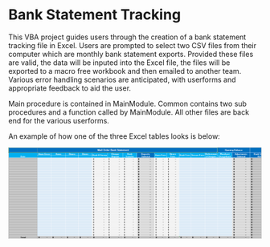 # Bank Statement Tracking

This VBA project guides users through the creation of a bank statement tracking file in Excel. Users are prompted to select two CSV files from their computer which are monthly bank statement exports. Provided these files are valid, the data will be inputed into the Excel file, the files will be exported to a macro free workbook and then emailed to another team. Various error handling scenarios are anticipated, with userforms and appropriate feedback to aid the user.

Main procedure is contained in MainModule. Common contains two sub procedures and a function called by MainModule. All other files are back end for the various userforms.

An example of how one of the three Excel tables looks is below:

![alt text](https://github.com/chad-dickens/Stubbs/blob/master/Bank%20Statement%20Tracking/TableExample.PNG)
